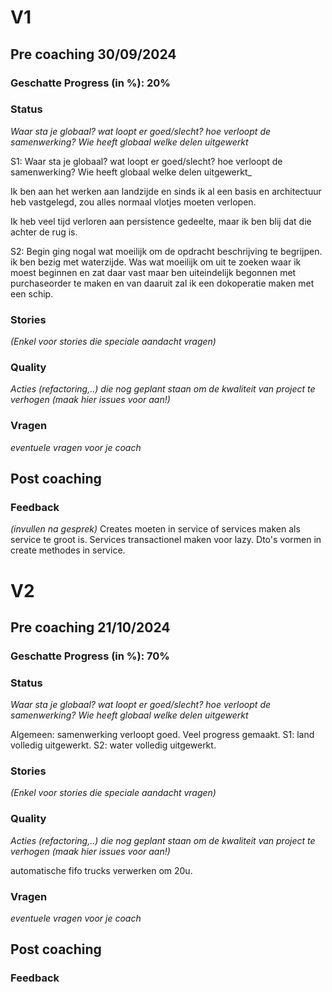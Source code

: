 # V1 
## Pre coaching 30/09/2024
### Geschatte Progress (in %): 20%
### Status
_Waar sta je globaal? wat loopt er goed/slecht? hoe verloopt de samenwerking? Wie heeft globaal welke delen uitgewerkt_

S1: Waar sta je globaal? wat loopt er goed/slecht? hoe verloopt de samenwerking? Wie heeft globaal welke delen uitgewerkt_

Ik ben aan het werken aan landzijde en sinds ik al een basis en architectuur heb vastgelegd,
zou alles normaal vlotjes moeten verlopen.

Ik heb veel tijd verloren aan persistence gedeelte, maar ik ben blij dat die achter de rug is.

S2: Begin ging nogal wat moeilijk om de opdracht beschrijving te begrijpen.
ik ben bezig met waterzijde. Was wat moeilijk om uit te zoeken waar ik moest beginnen en zat daar vast maar ben uiteindelijk begonnen met purchaseorder te maken en
van daaruit zal ik een dokoperatie maken met een schip.

### Stories
_(Enkel voor stories die speciale aandacht vragen)_

### Quality
_Acties (refactoring,..) die nog geplant staan om de kwaliteit van project te verhogen_
_(maak hier issues voor aan!)_

### Vragen
_eventuele vragen voor je coach_

## Post coaching
### Feedback
_(invullen na gesprek)_ 
Creates moeten in service of services maken als service te groot is.
Services transactionel maken voor lazy.
Dto's vormen in create methodes in service.

# V2
## Pre coaching 21/10/2024
### Geschatte Progress (in %): 70%
### Status
_Waar sta je globaal? wat loopt er goed/slecht? hoe verloopt de samenwerking? Wie heeft globaal welke delen uitgewerkt_

Algemeen: samenwerking verloopt goed. Veel progress gemaakt. 
S1: land volledig uitgewerkt. 
S2: water volledig uitgewerkt.

### Stories
_(Enkel voor stories die speciale aandacht vragen)_

### Quality
_Acties (refactoring,..) die nog geplant staan om de kwaliteit van project te verhogen_
_(maak hier issues voor aan!)_

automatische fifo trucks verwerken om 20u.

### Vragen
_eventuele vragen voor je coach_

## Post coaching
### Feedback